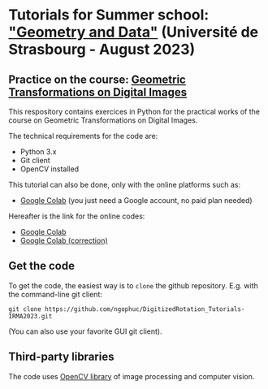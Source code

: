 # Tutorials for Summer school: <a href=https://indico.math.cnrs.fr/event/9939/>"Geometry and Data"</a> (Université de Strasbourg - August 2023)
## Practice on the course: <a href=https://indico.math.cnrs.fr/event/9939/sessions/1440/>Geometric Transformations on Digital Images</a>

This respository contains exercices in Python for the practical works of the course on Geometric Transformations on Digital Images. 

The technical requirements for the code are:
* Python 3.x
* Git client
* OpenCV installed

This tutorial can also be done, only with the online platforms such as:
* <a href=https://colab.research.google.com/> Google Colab</a> (you just need a Google account, no paid plan needed)

Hereafter is the link for the online codes:
* <a href='https://colab.research.google.com/drive/1A3zmF_uk_5OYvyvS7zpYDu4hz4JMA12O?usp=sharing'> Google Colab</a>
* <a href='https://colab.research.google.com/drive/1a4pbS9lxdcoNjYjWb02_9B5IppCou2mH?usp=sharing'> Google Colab (correction) </a>

## Get the code

To get the code, the easiest way is to `clone` the github repository. E.g. with the command-line git client:
  
    git clone https://github.com/ngophuc/DigitizedRotation_Tutorials-IRMA2023.git

(You can also use your favorite GUI git client).

## Third-party libraries

The code uses <a href=https://opencv.org/>OpenCV library</a> of image processing and computer vision. 
